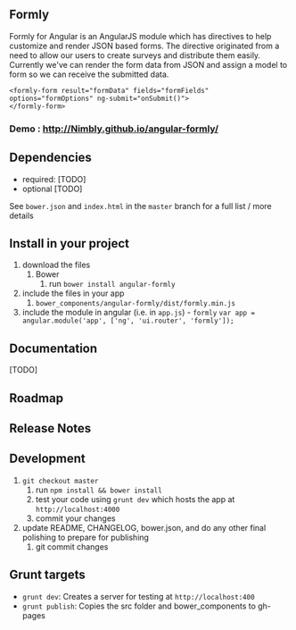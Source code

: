 ## Formly
Formly for Angular is an AngularJS module which has directives to help customize and render JSON based forms. The directive originated from a need to allow our users to create surveys and distribute them easily. Currently we've can render the form data from JSON and assign a model to form so we can receive the submitted data.

	<formly-form result="formData" fields="formFields" options="formOptions" ng-submit="onSubmit()">
	</formly-form>

### Demo : http://Nimbly.github.io/angular-formly/

## Dependencies
- required:
	[TODO]
- optional
	[TODO]

See `bower.json` and `index.html` in the `master` branch for a full list / more details

## Install in your project
1. download the files
	1. Bower
		1. run `bower install angular-formly`
2. include the files in your app
	1. `bower_components/angular-formly/dist/formly.min.js`
3. include the module in angular (i.e. in `app.js`) - `formly`
	`var app = angular.module('app', ['ng', 'ui.router', 'formly']);`

## Documentation
[TODO]

## Roadmap

## Release Notes

## Development

1. `git checkout master`
	1. run `npm install && bower install`
	2. test your code using `grunt dev` which hosts the app at `http://localhost:4000`
	3. commit your changes
3. update README, CHANGELOG, bower.json, and do any other final polishing to prepare for publishing
	1. git commit changes

## Grunt targets
* `grunt dev`: Creates a server for testing at `http://localhost:400`
* `grunt publish`: Copies the src folder and bower_components to gh-pages
